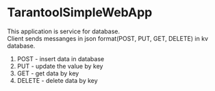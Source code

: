 TarantoolSimpleWebApp
=============================

This application is service for database.        
Client sends messanges in json format(POST, PUT, GET, DELETE) in kv database.     
1) POST - insert data in database      
2) PUT - update the value by key     
3) GET - get data by key    
4) DELETE - delete data by key   
